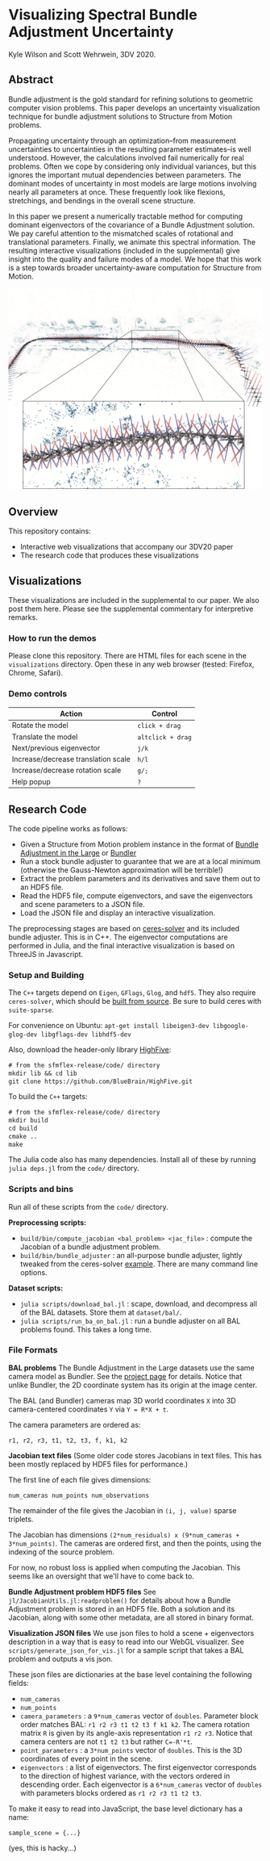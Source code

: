 # Visualizing Spectral Bundle Adjustment Uncertainty
Kyle Wilson and Scott Wehrwein, 3DV 2020.

## Abstract
Bundle adjustment is the gold standard for refining solutions to geometric computer vision problems. This paper develops an uncertainty visualization technique for bundle adjustment solutions to Structure from Motion problems.

Propagating uncertainty through an optimization–from measurement uncertainties to uncertainties in the resulting parameter estimates–is well understood. However, the calculations involved fail numerically for real problems. Often we cope by considering only individual variances, but this ignores the important mutual dependencies between parameters. The dominant modes of uncertainty in most models are large motions involving nearly all parameters at once. These frequently look like flexions, stretchings, and bendings in the overall scene structure.

In this paper we present a numerically tractable method for computing dominant eigenvectors of the covariance of a Bundle Adjustment solution. We pay careful attention to the mismatched scales of rotational and translational parameters. Finally, we animate this spectral information. The resulting interactive visualizations (included in the supplemental) give insight into the quality and failure modes of a model. We hope that this work is a step towards broader uncertainty-aware computation for Structure from Motion.

![Teaser Figure](teaser_fig.png)

## Overview
This repository contains:
- Interactive web visualizations that accompany our 3DV20 paper
- The research code that produces these visualizations

## Visualizations
These visualizations are included in the supplemental to our paper. We also post them here. Please see the supplemental commentary for interpretive remarks. 

### How to run the demos
Please clone this repository. There are HTML files for each scene in the `visualizations` directory. Open these in any web browser (tested: Firefox, Chrome, Safari). 

### Demo controls

Action | Control
-------|------------
Rotate the model | `click + drag`
Translate the model | `altclick + drag`
Next/previous eigenvector | `j/k`
Increase/decrease translation scale | `h/l`
Increase/decrease rotation scale | `g/;`
Help popup | `?`

## Research Code
The code pipeline works as follows:
- Given a Structure from Motion problem instance in the format of [Bundle Adjustment in the Large](https://grail.cs.washington.edu/projects/bal/) or [Bundler](https://www.cs.cornell.edu/~snavely/bundler/)
- Run a stock bundle adjuster to guarantee that we are at a local minimum (otherwise the Gauss-Newton approximation will be terrible!)
- Extract the problem parameters and its derivatives and save them out to an HDF5 file.
- Read the HDF5 file, compute eigenvectors, and save the eigenvectors and scene parameters to a JSON file.
- Load the JSON file and display an interactive visualization.

The preprocessing stages are based on [ceres-solver](http://ceres-solver.org/) and its included bundle adjuster. This is in C++. The eigenvector computations are performed in Julia, and the final interactive visualization is based on ThreeJS in Javascript.

### Setup and Building
The `C++` targets depend on `Eigen`, `GFlags`, `Glog`, and `hdf5`. They also require `ceres-solver`, which should be [built from source](http://ceres-solver.org/installation.html). Be sure to build ceres with `suite-sparse`.

For convenience on Ubuntu: `apt-get install libeigen3-dev libgoogle-glog-dev libgflags-dev libhdf5-dev`

Also, download the header-only library [HighFive](https://github.com/BlueBrain/HighFive):
```
# from the sfmflex-release/code/ directory
mkdir lib && cd lib
git clone https://github.com/BlueBrain/HighFive.git
```

To build the `C++` targets:
```
# from the sfmflex-release/code/ directory
mkdir build
cd build
cmake ..
make
```

The Julia code also has many dependencies. Install all of these by running `julia deps.jl` from the `code/` directory.

### Scripts and bins
Run all of these scripts from the `code/` directory.

**Preprocessing scripts:**
+ `build/bin/compute_jacobian <bal_problem> <jac_file>` : compute the Jacobian of a bundle adjustment problem.
+ `build/bin/bundle_adjuster` : an all-purpose bundle adjuster, lightly tweaked from the ceres-solver [example](https://github.com/ceres-solver/ceres-solver/blob/master/examples/bundle_adjuster.cc). There are many command line options.

**Dataset scripts:**
+ `julia scripts/download_bal.jl` : scape, download, and decompress all of the BAL datasets. Store them at `dataset/bal/`.
+ `julia scripts/run_ba_on_bal.jl` : run a bundle adjuster on all BAL problems found. This takes a long time.

### File Formats

**BAL problems**
The Bundle Adjustment in the Large datasets use the same camera model as Bundler. See the [project page](https://grail.cs.washington.edu/projects/bal/) for details. Notice that unlike Bundler, the 2D coordinate system has its origin at the image center.

The BAL (and Bundler) cameras map 3D world coordinates `X` into 3D camera-centered coordinates `Y` via `Y = R*X + t`.

The camera parameters are ordered as:
```
r1, r2, r3, t1, t2, t3, f, k1, k2
```

**Jacobian text files**
(Some older code stores Jacobians in text files. This has been mostly replaced by HDF5 files for performance.)

The first line of each file gives dimensions:

```
num_cameras num_points num_observations
```

The remainder of the file gives the Jacobian in `(i, j, value)` sparse triplets.

The Jacobian has dimensions `(2*num_residuals) x (9*num_cameras + 3*num_points)`. The cameras are ordered first, and then the points, using the indexing of the source problem.

For now, no robust loss is applied when computing the Jacobian. This seems like an oversight that we'll have to come back to.

**Bundle Adjustment problem HDF5 files**
See `jl/JacobianUtils.jl:readproblem()` for details about how a Bundle Adjustment problem is stored in an HDF5 file. Both a solution and its Jacobian, along with some other metadata, are all stored in binary format.

**Visualization JSON files**
We use json files to hold a scene + eigenvectors description in a way that is easy to read into our WebGL visualizer. See `scripts/generate_json_for_vis.jl` for a sample script that takes a BAL problem and outputs a vis json.

These json files are dictionaries at the base level containing the following fields:
+ `num_cameras`
+ `num_points`
+ `camera_parameters` : a `9*num_cameras` vector of `doubles`. Parameter block order matches BAL: `r1 r2 r3 t1 t2 t3 f k1 k2`. The camera rotation matrix `R` is given by its angle-axis representation `r1 r2 r3`. Notice that camera centers are not `t1 t2 t3` but rather `C=-R'*t`.
+ `point_parameters` : a `3*num_points` vector of `doubles`. This is the 3D coordinates of every point in the scene.
+ `eigenvectors` : a list of eigenvectors. The first eigenvector corresponds to the direction of highest variance, with the vectors ordered in descending order. Each eigenvector is a `6*num_cameras` vector of `doubles` with parameters blocks ordered as `r1 r2 r3 t1 t2 t3`.

To make it easy to read into JavaScript, the base level dictionary has a name:
```
sample_scene = {...}
```
(yes, this is hacky...)
